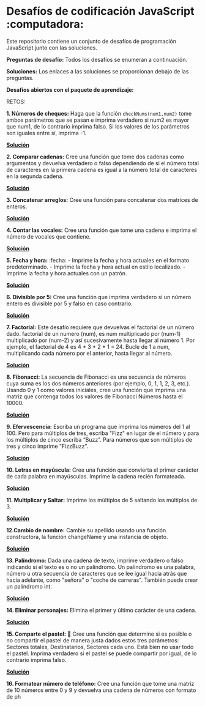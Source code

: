 # Desafíos de codificación JavaScript :computadora:
Este repositorio contiene un conjunto de desafíos de programación JavaScript junto con las soluciones.

**Preguntas de desafío:**
Todos los desafíos se enumeran a continuación.

**Soluciones:**
Los enlaces a las soluciones se proporcionan debajo de las preguntas.

**Desafíos abiertos con el paquete de aprendizaje:**

RETOS:
   
**1. Números de cheques:**
    Haga que la función ```checkNums(num1,num2)``` tome ambos parámetros que se pasan e imprima verdadero si num2 es mayor que num1, de lo contrario imprima falso.
    Si los valores de los parámetros son iguales entre sí, imprima -1.
    
 **[Solución](https://github.com/RahniKaurBansal/JS-Challenges/blob/master/CheckNums.js)**

**2. Comparar cadenas:**
    Cree una función que tome dos cadenas como argumentos y devuelva verdadero o falso
    dependiendo de si el número total de caracteres en la primera cadena es igual a la
    número total de caracteres en la segunda cadena.
    
**[Solución](https://github.com/RahniKaurBansal/JS-Challenges/blob/master/CompareStrings.js)**

**3. Concatenar arreglos:**
   Cree una función para concatenar dos matrices de enteros.

**[Solución](https://github.com/RahniKaurBansal/JS-Challenges/blob/master/ConcatenateArrays.js)**

**4. Contar las vocales:**
    Cree una función que tome una cadena e imprima el número de vocales que contiene.
    
   **[Solución](https://github.com/RahniKaurBansal/JS-Challenges/blob/master/VowelCount.js)**
    
**5. Fecha y hora:** :fecha:
    - Imprime la fecha y hora actuales en el formato predeterminado.
    - Imprime la fecha y hora actual en estilo localizado.
    - Imprime la fecha y hora actuales con un patrón.
 
 **[Solución](https://github.com/RahniKaurBansal/JS-Challenges/blob/master/DateTime.js)**
 
**6. Divisible por 5:**
    Cree una función que imprima verdadero si un número entero es divisible por 5 y falso en caso contrario.
    
   **[Solución](https://github.com/RahniKaurBansal/JS-Challenges/blob/master/DivisibleBy5.js)**

**7. Factorial:**
    Este desafío requiere que devuelvas el factorial de un número dado. factorial de un numero
    (num), es num multiplicado por (num-1) multiplicado por (num-2) y así sucesivamente hasta llegar al número 1.
    Por ejemplo, el factorial de 4 es 4 * 3 * 2 * 1 = 24. Bucle de 1 a num, multiplicando cada número por
    el anterior, hasta llegar al número.
    
  **[Solución](https://github.com/RahniKaurBansal/JS-Challenges/blob/master/Factorial.js)**
 
**8. Fibonacci:**
    La secuencia de Fibonacci es una secuencia de números cuya suma es los dos números anteriores (por ejemplo, 0, 1, 1, 2, 3, etc.).
    Usando 0 y 1 como valores iniciales, cree una función que imprima una matriz que contenga todos los valores de Fibonacci
    Números hasta el 10000.
    
**[Solución](https://github.com/RahniKaurBansal/JS-Challenges/blob/master/Fibonacci.js)**

**9. Efervescencia:**
    Escriba un programa que imprima los números del 1 al 100. Pero para múltiplos de tres, escriba "Fizz" en lugar de
    el número y para los múltiplos de cinco escriba “Buzz”. Para números que son múltiplos de tres y cinco
    imprime "FizzBuzz".
   
 **[Solución](https://github.com/RahniKaurBansal/JS-Challenges/blob/master/FizzBuzz.js)**

**10. Letras en mayúscula:**
    Cree una función que convierta el primer carácter de cada palabra en mayúsculas. Imprime la cadena recién formateada.
    
   **[Solución](https://github.com/RahniKaurBansal/JS-Challenges/blob/master/CapitaliseEveryLetter.js)**
    
**11. Multiplicar y Saltar:**
    Imprime los múltiplos de 5 saltando los múltiplos de 3.
    
   **[Solución](https://github.com/RahniKaurBansal/JS-Challenges/blob/master/MultiplySkip.js)**
    
**12.Cambio de nombre:**
    Cambie su apellido usando una función constructora, la función changeName y una instancia de objeto.
    
  **[Solución](https://github.com/RahniKaurBansal/JS-Challenges/blob/master/NameChange.js)**
   
**13. Palíndromo:**
    Dada una cadena de texto, imprime verdadero o falso indicando si el texto es o no un palíndromo.
    Un palíndromo es una palabra, número u otra secuencia de caracteres que se lee igual hacia atrás que hacia adelante,
    como "señora" o "coche de carreras". También puede crear un palíndromo int.
    
   **[Solución](https://github.com/RahniKaurBansal/JS-Challenges/blob/master/Palindrome.js)**

**14. Eliminar personajes:**
    Elimina el primer y último carácter de una cadena.
    
   **[Solución](https://github.com/RahniKaurBansal/JS-Challenges/blob/master/RemoveChars.js)**
    
**15. Comparte el pastel:** 🍰
    Cree una función que determine si es posible o no compartir el pastel de manera justa dados estos tres
    parámetros:
    Sectores totales, Destinatarios, Sectores cada uno.
    Está bien no usar todo el pastel.
    Imprima verdadero si el pastel se puede compartir por igual, de lo contrario imprima falso.
    
   **[Solución](https://github.com/RahniKaurBansal/JS-Challenges/blob/master/SplitCake.js)**

**16. Formatear número de teléfono:**
Cree una función que tome una matriz de 10 números entre 0 y 9 y devuelva una cadena de números con formato de ph
